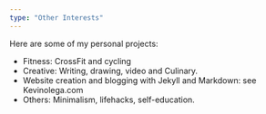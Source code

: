 ```yaml
---
type: "Other Interests"
---
```


Here are some of my personal projects:

* Fitness: CrossFit and cycling
* Creative: Writing, drawing, video and Culinary.
* Website creation and blogging with Jekyll and Markdown: see Kevinolega.com
* Others: Minimalism, lifehacks, self-education.
